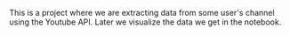 This is a project where we are extracting data from some user's channel using the Youtube API. Later we visualize the data we get in the notebook.
